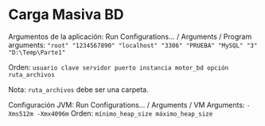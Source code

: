 # Carga Masiva BD

Argumentos de la aplicación:
Run Configurations... / Arguments / Program arguments: `"root" "1234567890" "localhost" "3306" "PRUEBA" "MySQL" "3" "D:\Temp\Parte1"`

Orden: `usuario clave servidor puerto instancia motor_bd opción ruta_archivos`

Nota: `ruta_archivos` debe ser una carpeta.


Configuración JVM:
Run Configurations... / Arguments / VM Arguments: `-Xms512m -Xmx4096m`
Orden: `mínimo_heap_size máximo_heap_size`
